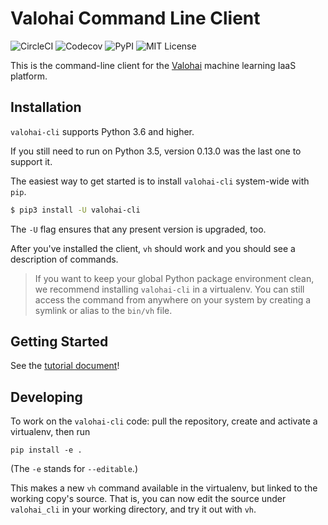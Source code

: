 # Valohai Command Line Client

![CircleCI](https://img.shields.io/github/workflow/status/valohai/valohai-cli/CI.svg)
![Codecov](https://img.shields.io/codecov/c/github/valohai/valohai-cli.svg)
![PyPI](https://img.shields.io/pypi/v/valohai-cli.svg)
![MIT License](https://img.shields.io/github/license/valohai/valohai-cli.svg)

This is the command-line client for the [Valohai][vh] machine learning IaaS platform.

Installation
------------

`valohai-cli` supports Python 3.6 and higher.

If you still need to run on Python 3.5, version 0.13.0 was the last one to support it.

The easiest way to get started is to install `valohai-cli` system-wide with `pip`.

```bash
$ pip3 install -U valohai-cli
```

The `-U` flag ensures that any present version is upgraded, too.

After you've installed the client, `vh` should work and you should see a description
of commands.

> If you want to keep your global Python package environment clean,
we recommend installing `valohai-cli` in a virtualenv.  You can still access the command
from anywhere on your system by creating a symlink or alias to the `bin/vh` file.

Getting Started
---------------

See the [tutorial document](./TUTORIAL.md)!

[vh]: https://valohai.com/
[app]: https://app.valohai.com/

Developing
----------

To work on the `valohai-cli` code: pull the repository, create and activate a virtualenv, then run

```
pip install -e .
```

(The `-e` stands for `--editable`.)

This makes a new `vh` command available in the virtualenv, but linked to the working copy's
source.  That is, you can now edit the source under `valohai_cli` in your working directory,
and try it out with `vh`.
